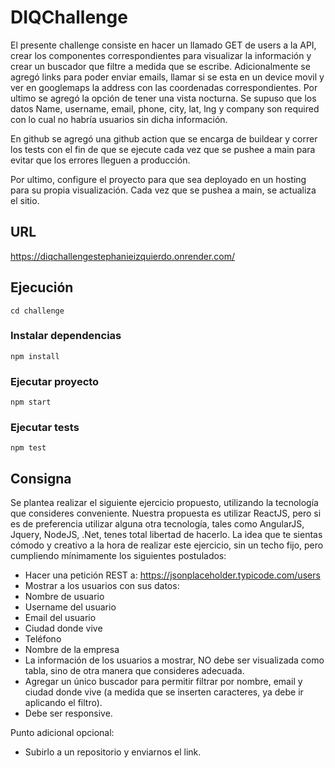 # DIQChallenge

El presente challenge consiste en hacer un llamado GET de users a la API, crear los componentes correspondientes para visualizar la información y crear un buscador que filtre a medida que se escribe. Adicionalmente se agregó links para poder enviar emails, llamar si se esta en un device movil y ver en googlemaps la address con las coordenadas correspondientes. Por ultimo se agregó la opción de tener una vista nocturna.
Se supuso que los datos Name, username, email, phone, city, lat, lng y company son required con lo cual no habría usuarios sin dicha información.

En github se agregó una github action que se encarga de buildear y correr los tests con el fin de que se ejecute cada vez que se pushee a main para evitar que los errores lleguen a producción.

Por ultimo, configure el proyecto para que sea deployado en un hosting para su propia visualización. Cada vez que se pushea a main, se actualiza el sitio.

## URL

https://diqchallengestephanieizquierdo.onrender.com/

## Ejecución

```bs
cd challenge
```

### Instalar dependencias

```bs
npm install
```

### Ejecutar proyecto

```bs
npm start
```

### Ejecutar tests
```bs
npm test
```

## Consigna

Se plantea realizar el siguiente ejercicio propuesto, utilizando la tecnología que consideres conveniente. Nuestra propuesta es utilizar ReactJS, pero si es de preferencia utilizar alguna otra tecnología, tales como AngularJS, Jquery, NodeJS, .Net, tenes total libertad de hacerlo. La idea que te sientas cómodo y creativo a la hora de realizar este ejercicio, sin un techo fijo, pero cumpliendo mínimamente los siguientes postulados:

- Hacer una petición REST a: https://jsonplaceholder.typicode.com/users
- Mostrar a los usuarios con sus datos:
- Nombre de usuario
- Username del usuario
- Email del usuario
- Ciudad donde vive
- Teléfono
- Nombre de la empresa
- La información de los usuarios a mostrar, NO debe ser visualizada como tabla, sino de otra manera que consideres adecuada.
- Agregar un único buscador para permitir filtrar por nombre, email y ciudad donde vive (a medida que se inserten caracteres, ya debe ir aplicando el filtro). 
- Debe ser responsive.

Punto adicional opcional:
- Subirlo a un repositorio y enviarnos el link.
